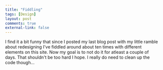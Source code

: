 ```yaml
---
title: "Fiddling"
tags: [Design]
layout: post
comments: true
external-link: false
---
```


I find it a bit funny that since I posted my last blog post with my little ramble about redesigning I've fiddled around about ten times with different elements  on this site. Now my goal is to not do it for atleast a couple of days. That shouldn't be too hard I hope. I really do need to clean up the code though...
